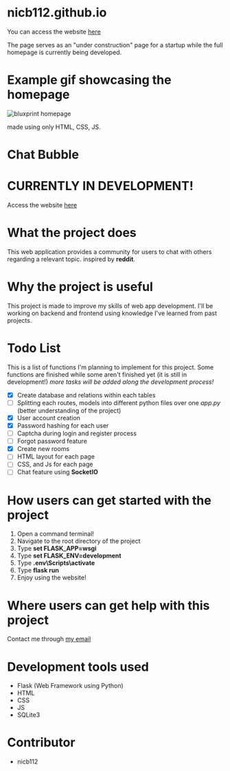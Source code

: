 # nicb112.github.io

You can access the website [here](https://nicb112.github.io)

The page serves as an "under construction" page for a startup while the full homepage is currently being developed.

# Example gif showcasing the homepage
![bluxprint homepage](img/bluxprint-homepage.gif)

made using only HTML, CSS, JS.


# Chat Bubble

# **CURRENTLY IN DEVELOPMENT!**

Access the website [here](https://chat-bubble.herokuapp.com)

# What the project does
This web application provides a community for users to chat with others regarding a relevant topic.
inspired by **reddit**.

<!-- # Example gif showcasing the website application
![value](link) -->

# Why the project is useful
This project is made to improve my skills of web app development. I'll be working on backend and frontend using knowledge I've learned from past projects.

# Todo List
This is a list of functions I'm planning to implement for this project. Some functions are finished while some aren't finished yet (it is still in development!) *more tasks will be added along the development process!*
- [X] Create database and relations within each tables
- [ ] Splitting each routes, models into different python files over one *app.py* (better understanding of the project)
- [X] User account creation
- [X] Password hashing for each user
- [ ] Captcha during login and register process
- [ ] Forgot password feature
- [X] Create new rooms
- [ ] HTML layout for each page 
- [ ] CSS, and Js for each page
- [ ] Chat feature using **SocketIO**
 
# How users can get started with the project
1. Open a command terminal!
2. Navigate to the root directory of the project
3. Type **set FLASK_APP=wsgi**
4. Type **set FLASK_ENV=development**
5. Type **.env\Scripts\activate**
6. Type **flask run**
7. Enjoy using the website!

# Where users can get help with this project
Contact me through [my email](mailto:nicholasb1537@gmail.com)

# Development tools used
* Flask (Web Framework using Python)
* HTML
* CSS
* JS
* SQLite3

# Contributor
* nicb112
